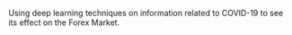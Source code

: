 Using deep learning techniques on information related to COVID-19 to see its effect on the Forex Market.
